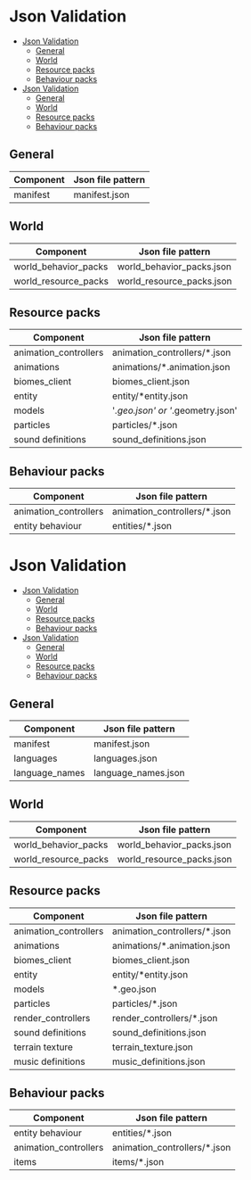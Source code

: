 # Json Validation

- [Json Validation](#json-validation)
  - [General](#general)
  - [World](#world)
  - [Resource packs](#resource-packs)
  - [Behaviour packs](#behaviour-packs)
- [Json Validation](#json-validation-1)
  - [General](#general-1)
  - [World](#world-1)
  - [Resource packs](#resource-packs-1)
  - [Behaviour packs](#behaviour-packs-1)

## General

|Component  |Json file pattern  |
|-----------|-------------------|
|manifest   |manifest.json |

## World

|Component  |Json file pattern  |
|-----------|-------------------|
|world_behavior_packs   |world_behavior_packs.json |
|world_resource_packs   |world_resource_packs.json  |

## Resource packs

|Component  |Json file pattern  |
|-----------|-------------------|
|animation_controllers   |animation_controllers/*.json |
|animations   |animations/*.animation.json  |
|biomes_client   |biomes_client.json  |
|entity   |entity/*entity.json  |
|models   |'*.geo.json' or '*.geometry.json' |
|particles   |particles/*.json  |
|sound definitions   |sound_definitions.json  |

## Behaviour packs

|Component  |Json file pattern  |
|-----------|-------------------|
|animation_controllers   |animation_controllers/*.json |
|entity behaviour |entities/*.json|
# Json Validation

- [Json Validation](#json-validation)
  - [General](#general)
  - [World](#world)
  - [Resource packs](#resource-packs)
  - [Behaviour packs](#behaviour-packs)
- [Json Validation](#json-validation-1)
  - [General](#general-1)
  - [World](#world-1)
  - [Resource packs](#resource-packs-1)
  - [Behaviour packs](#behaviour-packs-1)

## General

|Component  |Json file pattern  |
|-----------|-------------------|
|manifest   |manifest.json |
|languages   |languages.json |
|language_names   |language_names.json |

## World

|Component  |Json file pattern  |
|-----------|-------------------|
|world_behavior_packs   |world_behavior_packs.json |
|world_resource_packs   |world_resource_packs.json  |

## Resource packs

|Component  |Json file pattern  |
|-----------|-------------------|
|animation_controllers   |animation_controllers/*.json |
|animations   |animations/*.animation.json  |
|biomes_client   |biomes_client.json  |
|entity   |entity/*entity.json  |
|models   |*.geo.json  |
|particles   |particles/*.json  |
|render_controllers   |render_controllers/*.json  |
|sound definitions   |sound_definitions.json  |
|terrain texture   |terrain_texture.json  |
|music definitions   |music_definitions.json  |

## Behaviour packs

|Component  |Json file pattern  |
|-----------|-------------------|
|entity behaviour|entities/*.json|
|animation_controllers   |animation_controllers/*.json |
|items   |items/*.json |